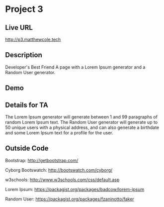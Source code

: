 # Project 3

## Live URL
<http://p3.matthewcole.tech>

## Description
Developer's Best Friend
A page with a Lorem Ipsum generator and a Random User generator.

## Demo


## Details for TA
The Lorem Ipsum generator will generate between 1 and 99 paragraphs of random Lorem Ipsum text. The Random User generator will generate up to 50 unique users with a physical address, and can also generate a birthdate and some Lorem Ipsum text for a profile for the user.

## Outside Code

Bootstrap: <http://getbootstrap.com/>

Cyborg Bootswatch: <http://bootswatch.com/cyborg/>

w3schools: <http://www.w3schools.com/css/default.asp>

Lorem Ipsum: <https://packagist.org/packages/badcow/lorem-ipsum>

Random User: <https://packagist.org/packages/fzaninotto/faker>
